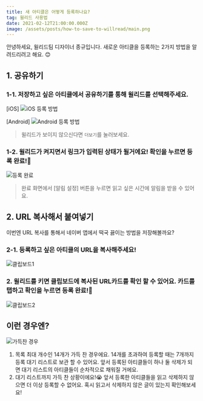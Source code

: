 ```yaml
---
title: 새 아티클은 어떻게 등록하나요?
tag: 윌리드 사용법
date: 2021-02-12T21:00:00.000Z
image: /assets/posts/how-to-save-to-willread/main.png
---
```


안녕하세요, 윌리드팀 디자이너 종규입니다.
새로운 아티클을 등록하는 2가지 방법을 알려드리려고 해요. 😊

## 1. 공유하기

### 1-1. 저장하고 싶은 아티클에서 공유하기를 통해 윌리드를 선택해주세요.

[iOS]
![iOS 등록 방법](/assets/posts/how-to-save-to-willread/ios-share.png)

[Android]
![Android 등록 방법](/assets/posts/how-to-save-to-willread/android-share.png)

> 윌리드가 보이지 않으신다면 `더보기`를 눌러보세요.

### 1-2. 윌리드가 켜지면서 링크가 입력된 상태가 될거에요! 확인을 누르면 등록 완료!🎉

![등록 완료](/assets/posts/how-to-save-to-willread/ios-share.png)

> 완료 화면에서 [알림 설정] 버튼을 누르면 읽고 싶은 시간에 알림을 받을 수 있어요.

## 2. URL 복사해서 붙여넣기

이번엔 URL 복사를 통해서 네이버 앱에서 떡국 끓이는 방법을 저장해볼까요?

### 2-1. 등록하고 싶은 아티클의 URL을 복사해주세요!

![클립보드1](/assets/posts/how-to-save-to-willread/clipboard1.png)

### 2. 윌리드를 키면 클립보드에 복사된 URL카드를 확인 할 수 있어요. 카드를 탭하고 확인을 누르면 등록 완료!🎉

![클립보드2](/assets/posts/how-to-save-to-willread/clipboard1.png)

## 이런 경우엔?

![가득찬 경우](/assets/posts/how-to-save-to-willread/full.png)

1. 목록 최대 개수인 14개가 가득 찬 경우에요. 14개를 초과하여 등록할 때는 7개까지 등록 대기 리스트로 보관 할 수 있어요. 앞서 등록된 아티클들이 하나 둘 삭제가 되면 대기 리스트의 아티클들이 순차적으로 채워질 거에요.
2. 대기 리스트까지 가득 찬 상황이에요!😭 앞서 등록한 아티클들을 읽고 삭제하지 않으면 더 이상 등록할 수 없어요. 혹시 읽고서 삭제하지 않은 글이 있는지 확인해보세요!
